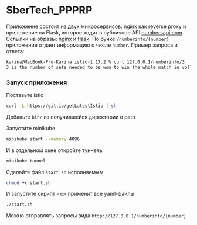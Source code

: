 # SberTech_PPPRP

Приложение состоит из двух микросервисов: nginx как reverse proxy и приложение на Flask, которое ходит в публичное API [numbersapi.com](http://numbersapi.com/#42). Сслылки на образы: [nginx](https://hub.docker.com/r/karinakonopleva/nginx_alpine) и [flask](https://hub.docker.com/r/karinakonopleva/flask). По ручке ```/numberinfo/{number}``` приложение отдает информацию о числе ```number```. Пример запроса и ответа:

```bash
karina@MacBook-Pro-Karina istio-1.17.2 % curl 127.0.0.1/numberinfo/3
3 is the number of sets needed to be won to win the whole match in volleyball.
```

### Запуск приложения
Поставьте istio
``` bash
curl -L https://git.io/getLatestIstio | sh -
```

Добавьте ```bin/``` из получившейся директории в path

Запустите minikube
```bash
minikube start --memory 4096

```
И в отдельном окне откройте туннель
```bash
minikube tunnel
```
Сделайте файл ```start.sh``` исполняемым
```bash
chmod +x start.sh
```
И запустите скрипт - он применит все yaml-файлы
```bash
./start.sh
```
Можно отправлять запросы вида `http://127.0.0.1/numberinfo/{number}`
